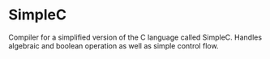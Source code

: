 # SimpleC
Compiler for a simplified version of the C language called SimpleC. Handles algebraic and boolean operation as well as simple control flow.
